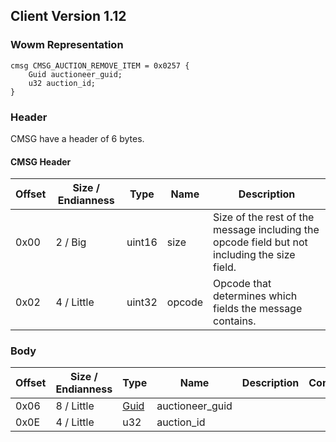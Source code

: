## Client Version 1.12

### Wowm Representation
```rust,ignore
cmsg CMSG_AUCTION_REMOVE_ITEM = 0x0257 {
    Guid auctioneer_guid;
    u32 auction_id;
}
```
### Header
CMSG have a header of 6 bytes.

#### CMSG Header
| Offset | Size / Endianness | Type   | Name   | Description |
| ------ | ----------------- | ------ | ------ | ----------- |
| 0x00   | 2 / Big           | uint16 | size   | Size of the rest of the message including the opcode field but not including the size field.|
| 0x02   | 4 / Little        | uint32 | opcode | Opcode that determines which fields the message contains.|

### Body

| Offset | Size / Endianness | Type | Name | Description | Comment |
| ------ | ----------------- | ---- | ---- | ----------- | ------- |
| 0x06 | 8 / Little | [Guid](../spec/packed-guid.md) | auctioneer_guid |  |  |
| 0x0E | 4 / Little | u32 | auction_id |  |  |

